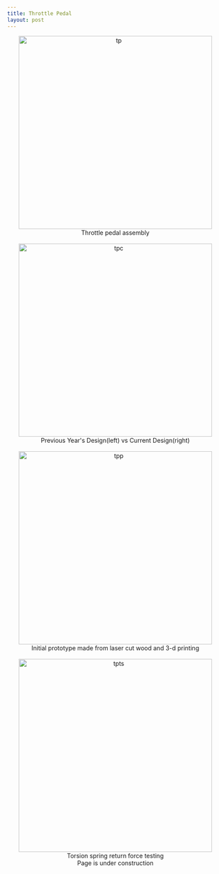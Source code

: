 ```yaml
---
title: Throttle Pedal
layout: post
---
```

<div style="text-align: center;">
<img src="https://www.donaldle.com/assets/images/ThrottlePedal.JPG" height="450" alt="tp" />
  <center>Throttle pedal assembly</center>
<br>  
<img src="https://www.donaldle.com/assets/images/Throttlepedalcompare.JPG" height="450" alt="tpc" /> <br>
  <center>Previous Year's Design(left) vs Current Design(right)</center>
<br>  
<img src="https://www.donaldle.com/assets/images/Throttlepedalprototype.JPG" height="450" alt="tpp" />
  <center>Initial prototype made from laser cut wood and 3-d printing</center>
<br>  
<img src="https://www.donaldle.com/assets/images/Torsionspringtesting.JPG" height="450" alt="tpts" />
  <center>Torsion spring return force testing</center>
</div>

<center>Page is under construction </center>

